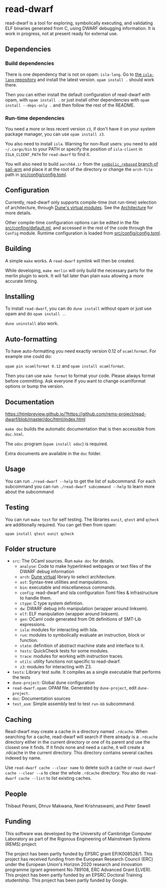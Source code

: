 # read-dwarf

read-dwarf is a tool for exploring, symbolically executing, and
validating ELF binaries generated from C, using DWARF debugging
information.  It is work in progress, not at present ready for
external use.



## Dependencies

### Build dependencies

There is one dependency that is not on opam: `isla-lang`. Go to [the `isla-lang`
repository](https://github.com/rems-project/isla-lang) and install the latest
version. `opam install .` should work there.

Then you can either install the default configuration of read-dwarf with opam,
with `opam install .` or just install other dependencies with
`opam install --deps-only .` and then follow the rest of the README.


### Run-time dependencies

You need a more or less recent version `z3`, if don't have it on your system
package manager, you can use `opam install z3`.

You also need to install `isla`.  Warning for
non-Rust users: you need to add `~/.cargo/bin` to your PATH or specify the
position of `isla-client` in `ISLA_CLIENT_PATH` for `read-dwarf` to find it.

You will also need to build `aarch64.ir` from the [`symbolic_rebased` branch
of sail-arm](https://github.com/rems-project/sail-arm/tree/symbolic_rebased)
and place it at the root of the directory or change the `arch-file` path in
[src/config/config.toml](https://github.com/rems-project/read-dwarf-src/blob/master/src/config/config.toml).

## Configuration

Currently, read-dwarf only supports compile-time (not run-time) selection of
architecture, through [Dune's virtual
modules](https://dune.readthedocs.io/en/stable/variants.html). See the
[Architecture](https://github.com/rems-project/read-dwarf-src/blob/master/doc/mlds/Architecture.mld)
for more details.

Other compile-time configuration options can be edited in the file
[src/confing/default.ml](https://github.com/rems-project/read-dwarf-src/blob/master/src/config/default.ml),
and accessed in the rest of the code through the
`Config` module. Runtime configuration is loaded from
[src/config/config.toml](https://github.com/rems-project/read-dwarf-src/blob/master/src/config/config.toml).

## Building

A simple `make` works. A `read-dwarf` symlink will then be created.

While developing, `make merlin` will only build the necessary parts for the
merlin plugin to work. It will fail later than plain `make` allowing a more
accurate linting.

## Installing

To install `read-dwarf`, you can do `dune install` without opam or
just use opam and do `opam install .`.

`dune uninstall` also work.

## Auto-formatting

To have auto-formatting you need exactly version 0.12 of `ocamlformat`.
For example one could do:

`opam pin ocamlformat 0.12` and `opam install ocamlformat`.

Then you can use `make format` to format your code.
Please always format before committing.
Ask everyone if you want to change ocamlformat options or bump the version.


## Documentation

<https://htmlpreview.github.io/?https://github.com/rems-project/read-dwarf/blob/master/doc/html/index.html>

`make doc` builds the automatic documentation that is then accessible from
`doc.html`.

The `odoc` program (`opam install odoc`) is required.

Extra documents are available in the `doc` folder.




## Usage

You can run `./read-dwarf --help` to get the list of subcommand. For each
subcommand you can run `./read-dwarf subcommand --help` to learn more about
the subcommand

## Testing

You can run `make test` for self testing.
The libraries `ounit`, `qtest` and `qcheck` are additionally required.
You can get then from opam:

```
opam install qtest ounit qcheck
```

## Folder structure

 - `src`: The OCaml sources. Run `make doc` for details.
   - `analyse`: Code to make hyperlinked webpages or text files of the DWARF debug information
   - `arch`: [Dune virtual](https://dune.readthedocs.io/en/stable/variants.html)
      library to select architecture.
   - `ast`: Syntax-tree utilities and manipulations.
   - `bin`: executable and miscellaneous commands.
   - `config`: read-dwarf and isla configuration Toml files & infrastructure to handle them.
   - `ctype`: C type system defintion.
   - `dw`: DWARF debug info manipulation (wrapper around linksem).
   - `elf`: ELF manipulation (wrapper around linksem).
   - `gen`: OCaml code generated from Ott definitions of SMT-Lib expressions.
   - `isla`: modules for interacting with Isla.
   - `run`: modules to symbolically evaluate an instruction, block or function.
   - `state`: definition of abstract machine state and interface to it.
   - `tests`: QuickCheck tests for some modules.
   - `trace`: modules for working with instruction traces.
   - `utils`: utility functions not specific to read-dwarf.
   - `z3`: modules for interacting with Z3.
 - `tests`: Library test suite. It compiles as a single executable that performs the tests
 - `dune-project`: Global dune configuration
 - `read-dwarf.opam`: OPAM file. Generated by `dune-project`, edit `dune-project`.
 - `doc`: Documentation sources
 - `test_asm`: Simple assembly test to test `run-bb` subcommand.


## Caching

Read-dwarf may create a cache in a directory named `.rdcache`. When searching
for a cache, read-dwarf will search if there already is a `.rdcache` directory
either in the current directory or one of its parent and use the closest one it
finds. If it finds none and need a cache, it will create a .rdcache in the
current directory. This directory contains several caches indexed by name.

Use `read-dwarf cache --clear name` to delete such a cache or
`read-dwarf cache --clear --a` to clear the whole `.rdcache` directory.
You also do `read-dwarf cache --list` to list existing caches.


## People

Thibaut Pérami, Dhruv Makwana, Neel Krishnaswami, and Peter Sewell


## Funding

This software was developed by the University of Cambridge Computer
Laboratory as part of the Rigorous Engineering of Mainstream Systems
(REMS) project.

The project has been partly funded by EPSRC grant EP/K008528/1.
This project has received funding from the European Research Council
(ERC) under the European Union's Horizon 2020 research and innovation
programme (grant agreement No 789108, ERC Advanced Grant ELVER).
This project has been partly funded by an EPSRC Doctoral Training studentship.
This project has been partly funded by Google.
